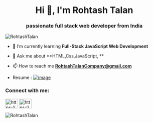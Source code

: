 <h1 align="center">Hi 👋, I'm Rohtash Talan</h1>
<h3 align="center">passionate full stack web developer from India</h3>

<p align="left"> <img src="https://komarev.com/ghpvc/?username=rohtashtalan&label=Profile%20views&color=0e75b6&style=flat" alt="RohtashTalan" /> </p>

- 🌱 I’m currently learning **Full-Stack JavaScript Web Development**

- 💬 Ask me about **HTML,Css,JavaScript, **

- 📫 How to reach me **RohtashTalanCompany@gmail.com**
- Resume : <a href="https://www.canva.com/design/DAFXEiQYmAc/p817P6LDeFfdgFnt8haQ6A/view?utm_content=DAFXEiQYmAc&utm_campaign=designshare&utm_medium=link&utm_source=publishsharelink" target="_blank"/>![image](https://img.shields.io/badge/Resume-red)</a>

<h3 align="left">Connect with me:</h3>
<p align="left">
<a href="https://www.linkedin.com/in/rohtashtalan/" target="blank"><img align="center" src="https://raw.githubusercontent.com/rahuldkjain/github-profile-readme-generator/master/src/images/icons/Social/linked-in-alt.svg" alt="https://www.linkedin.com/in/rohtashtalan/" height="30" width="40" /></a>
<a href="https://www.instagram.com/rohtashtalan/" target="blank"><img align="center" src="https://raw.githubusercontent.com/rahuldkjain/github-profile-readme-generator/master/src/images/icons/Social/instagram.svg" alt="https://www.instagram.com/rohtashtalan/" height="30" width="40" /></a>

  
  
  
<p><img align="center" src="https://github-readme-streak-stats.herokuapp.com/?user=rohtashtalan&theme=radical" alt="RohtashTalan" /></p>
